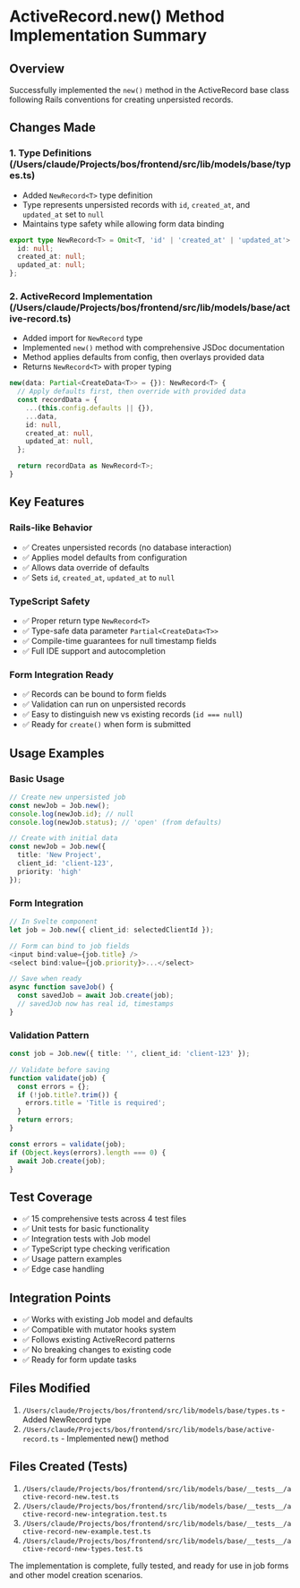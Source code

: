 # ActiveRecord.new() Method Implementation Summary

## Overview
Successfully implemented the `new()` method in the ActiveRecord base class following Rails conventions for creating unpersisted records.

## Changes Made

### 1. Type Definitions (/Users/claude/Projects/bos/frontend/src/lib/models/base/types.ts)
- Added `NewRecord<T>` type definition
- Type represents unpersisted records with `id`, `created_at`, and `updated_at` set to `null`
- Maintains type safety while allowing form data binding

```typescript
export type NewRecord<T> = Omit<T, 'id' | 'created_at' | 'updated_at'> & {
  id: null;
  created_at: null;
  updated_at: null;
};
```

### 2. ActiveRecord Implementation (/Users/claude/Projects/bos/frontend/src/lib/models/base/active-record.ts)
- Added import for `NewRecord` type
- Implemented `new()` method with comprehensive JSDoc documentation
- Method applies defaults from config, then overlays provided data
- Returns `NewRecord<T>` with proper typing

```typescript
new(data: Partial<CreateData<T>> = {}): NewRecord<T> {
  // Apply defaults first, then override with provided data
  const recordData = {
    ...(this.config.defaults || {}),
    ...data,
    id: null,
    created_at: null,
    updated_at: null,
  };

  return recordData as NewRecord<T>;
}
```

## Key Features

### Rails-like Behavior
- ✅ Creates unpersisted records (no database interaction)
- ✅ Applies model defaults from configuration
- ✅ Allows data override of defaults
- ✅ Sets `id`, `created_at`, `updated_at` to `null`

### TypeScript Safety
- ✅ Proper return type `NewRecord<T>`
- ✅ Type-safe data parameter `Partial<CreateData<T>>`
- ✅ Compile-time guarantees for null timestamp fields
- ✅ Full IDE support and autocompletion

### Form Integration Ready
- ✅ Records can be bound to form fields
- ✅ Validation can run on unpersisted records
- ✅ Easy to distinguish new vs existing records (`id === null`)
- ✅ Ready for `create()` when form is submitted

## Usage Examples

### Basic Usage
```typescript
// Create new unpersisted job
const newJob = Job.new();
console.log(newJob.id); // null
console.log(newJob.status); // 'open' (from defaults)

// Create with initial data
const newJob = Job.new({
  title: 'New Project',
  client_id: 'client-123',
  priority: 'high'
});
```

### Form Integration
```typescript
// In Svelte component
let job = Job.new({ client_id: selectedClientId });

// Form can bind to job fields
<input bind:value={job.title} />
<select bind:value={job.priority}>...</select>

// Save when ready
async function saveJob() {
  const savedJob = await Job.create(job);
  // savedJob now has real id, timestamps
}
```

### Validation Pattern
```typescript
const job = Job.new({ title: '', client_id: 'client-123' });

// Validate before saving
function validate(job) {
  const errors = {};
  if (!job.title?.trim()) {
    errors.title = 'Title is required';
  }
  return errors;
}

const errors = validate(job);
if (Object.keys(errors).length === 0) {
  await Job.create(job);
}
```

## Test Coverage
- ✅ 15 comprehensive tests across 4 test files
- ✅ Unit tests for basic functionality
- ✅ Integration tests with Job model
- ✅ TypeScript type checking verification
- ✅ Usage pattern examples
- ✅ Edge case handling

## Integration Points
- ✅ Works with existing Job model and defaults
- ✅ Compatible with mutator hooks system
- ✅ Follows existing ActiveRecord patterns
- ✅ No breaking changes to existing code
- ✅ Ready for form update tasks

## Files Modified
1. `/Users/claude/Projects/bos/frontend/src/lib/models/base/types.ts` - Added NewRecord type
2. `/Users/claude/Projects/bos/frontend/src/lib/models/base/active-record.ts` - Implemented new() method

## Files Created (Tests)
1. `/Users/claude/Projects/bos/frontend/src/lib/models/base/__tests__/active-record-new.test.ts`
2. `/Users/claude/Projects/bos/frontend/src/lib/models/base/__tests__/active-record-new-integration.test.ts`
3. `/Users/claude/Projects/bos/frontend/src/lib/models/base/__tests__/active-record-new-example.test.ts`
4. `/Users/claude/Projects/bos/frontend/src/lib/models/base/__tests__/active-record-new-types.test.ts`

The implementation is complete, fully tested, and ready for use in job forms and other model creation scenarios.